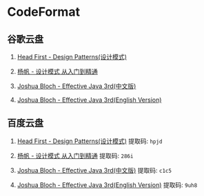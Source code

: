 # CodeFormat

## 谷歌云盘

1. [Head First - Design Patterns(设计模式)](https://drive.google.com/file/d/1NuHC7koQGmF6f13AWROYWxcgZuB5clLH/view?usp=sharing)

2. [杨帆 - 设计模式 从入门到精通](https://drive.google.com/file/d/16ViDayw8xahKxlzZh3CwK8a_PySQAJ10/view?usp=sharing)

3. [Joshua Bloch - Effective Java 3rd(中文版)](https://drive.google.com/file/d/1nBuYtN4so8Qr_bkvuaxO38_HBS-aIyp2/view?usp=sharing)

4. [Joshua Bloch - Effective Java 3rd(English Version)](https://drive.google.com/file/d/1ey7aWeyLaJZYZu5gMWy4y1o_6b3SCNGl/view?usp=sharing)

## 百度云盘

1. [Head First - Design Patterns(设计模式)](https://pan.baidu.com/s/1MnMwbFrI45JSL9eo5lRNFQ)  提取码: `hpjd`

2. [杨帆 - 设计模式 从入门到精通](https://pan.baidu.com/s/1aTjQzlRyq-sUNvF2KHwuZQ)  提取码: `286i`

3. [Joshua Bloch - Effective Java 3rd(中文版)](https://pan.baidu.com/s/1foSc_23bM-S1KQedZtvJZg)  提取码: `c1c5`

4. [Joshua Bloch - Effective Java 3rd(English Version)](https://pan.baidu.com/s/1eoGM93PQawJ7vdHlQ5C8tg)  提取码: `9uh8`